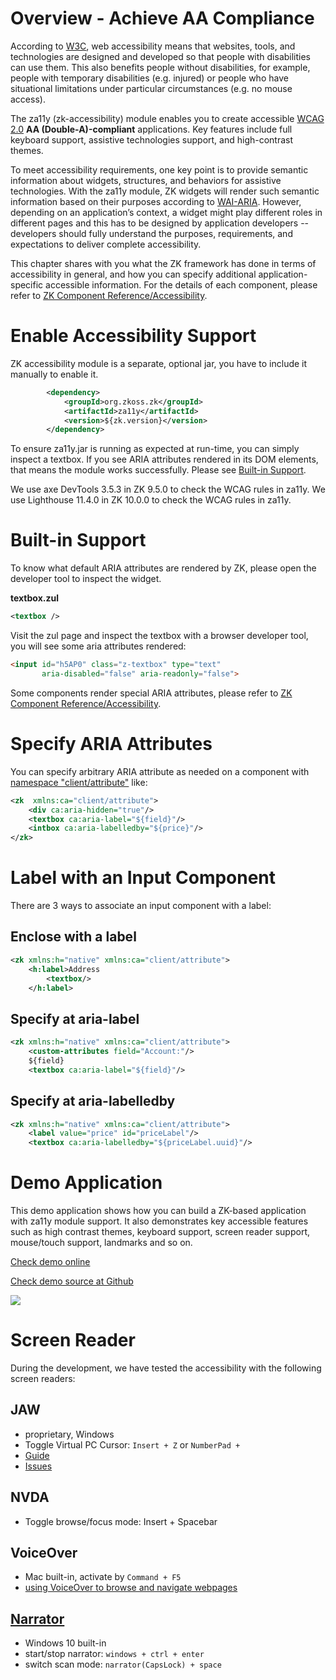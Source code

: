 

# Overview - Achieve AA Compliance

According to
[W3C](https://www.w3.org/WAI/fundamentals/accessibility-intro/), web
accessibility means that websites, tools, and technologies are designed
and developed so that people with disabilities can use them. This also
benefits people without disabilities, for example, people with temporary
disabilities (e.g. injured) or people who have situational limitations
under particular circumstances (e.g. no mouse access).

The za11y (zk-accessibility) module enables you to create accessible
[WCAG 2.0](https://www.w3.org/TR/WCAG20) **AA (Double-A)-compliant**
applications. Key features include full keyboard support, assistive
technologies support, and high-contrast themes.

To meet accessibility requirements, one key point is to provide semantic
information about widgets, structures, and behaviors for assistive
technologies. With the za11y module, ZK widgets will render such
semantic information based on their purposes according to
[WAI-ARIA](https://www.w3.org/TR/wai-aria/). However, depending on an
application’s context, a widget might play different roles in different
pages and this has to be designed by application developers --
developers should fully understand the purposes, requirements, and
expectations to deliver complete accessibility.

This chapter shares with you what the ZK framework has done in terms of
accessibility in general, and how you can specify additional
application-specific accessible information. For the details of each
component, please refer to [ZK Component
Reference/Accessibility](ZK_Component_Reference/Accessibility).

# Enable Accessibility Support

ZK accessibility module is a separate, optional jar, you have to include
it manually to enable it.

``` xml
        <dependency>
            <groupId>org.zkoss.zk</groupId>
            <artifactId>za11y</artifactId>
            <version>${zk.version}</version>
        </dependency>
```

To ensure za11y.jar is running as expected at run-time, you can simply
inspect a textbox. If you see ARIA attributes rendered in its DOM
elements, that means the module works successfully. Please see [Built-in
Support](#Built-in_Support).

We use axe DevTools 3.5.3 in ZK 9.5.0 to check the WCAG rules in za11y.
We use Lighthouse 11.4.0 in ZK 10.0.0 to check the WCAG rules in za11y.

# Built-in Support

To know what default ARIA attributes are rendered by ZK, please open the
developer tool to inspect the widget.

**textbox.zul**

``` xml
<textbox />
```

Visit the zul page and inspect the textbox with a browser developer
tool, you will see some aria attributes rendered:

``` html
<input id="h5AP0" class="z-textbox" type="text" 
       aria-disabled="false" aria-readonly="false">
```

Some components render special ARIA attributes, please refer to [ZK
Component
Reference/Accessibility](ZK_Component_Reference/Accessibility).

# Specify ARIA Attributes

You can specify arbitrary ARIA attribute as needed on a component with
[namespace
"client/attribute"](https://www.zkoss.org/wiki/ZUML_Reference/ZUML/Namespaces/Client_Attribute)
like:

``` xml
<zk  xmlns:ca="client/attribute">
    <div ca:aria-hidden="true"/>
    <textbox ca:aria-label="${field}"/>
    <intbox ca:aria-labelledby="${price}"/>
</zk>
```

# Label with an Input Component

There are 3 ways to associate an input component with a label:

## Enclose with a label

``` xml
<zk xmlns:h="native" xmlns:ca="client/attribute">
    <h:label>Address
        <textbox/>
    </h:label>
```

## Specify at aria-label

``` xml
<zk xmlns:h="native" xmlns:ca="client/attribute">
    <custom-attributes field="Account:"/>
    ${field}
    <textbox ca:aria-label="${field}"/>
```

## Specify at aria-labelledby

``` xml
<zk xmlns:h="native" xmlns:ca="client/attribute">
    <label value="price" id="priceLabel"/>
    <textbox ca:aria-labelledby="${priceLabel.uuid}"/>
```

# Demo Application

This demo application shows how you can build a ZK-based application
with za11y module support. It also demonstrates key accessible features
such as high contrast themes, keyboard support, screen reader support,
mouse/touch support, landmarks and so on.

[Check demo online](https://www.zkoss.org/za11y-demo)

[Check demo source at Github](https://github.com/zkoss-demo/za11y-demo)

![]({{site.baseurl}}/zk_dev_ref/images/Wcag_demo.png)

# Screen Reader

During the development, we have tested the accessibility with the
following screen readers:

## JAW

- proprietary, Windows
- Toggle Virtual PC Cursor: `Insert + Z` or `NumberPad +`
- [Guide](https://www.freedomscientific.com/training/jaws/)
- [Issues](https://github.com/FreedomScientific/VFO-standards-support/issues)

## NVDA

- Toggle browse/focus mode: Insert + Spacebar

## VoiceOver

- Mac built-in, activate by `Command + F5`
- [using VoiceOver to browse and navigate
  webpages](https://www.apple.com/voiceover/info/guide/_1134.html)

## [Narrator](https://support.microsoft.com/en-us/windows/complete-guide-to-narrator-e4397a0d-ef4f-b386-d8ae-c172f109bdb1)

- Windows 10 built-in
- start/stop narrator: `windows + ctrl + enter`
- switch scan mode: `narrator(CapsLock) + space`
